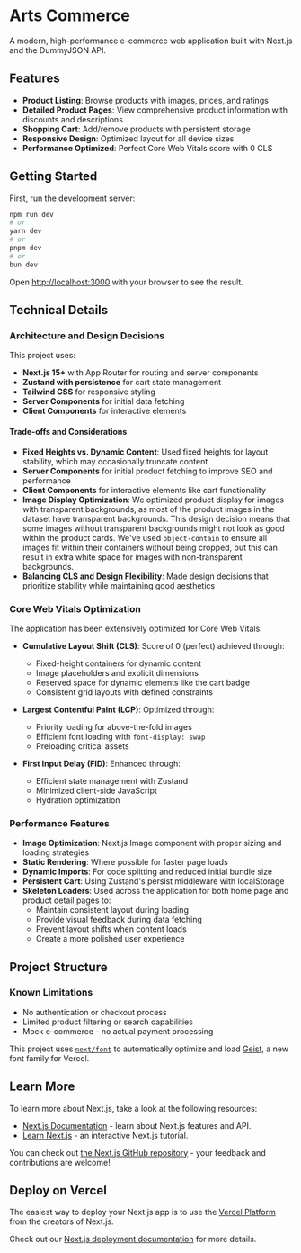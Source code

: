# Arts Commerce

A modern, high-performance e-commerce web application built with Next.js and the DummyJSON API.

## Features

- **Product Listing**: Browse products with images, prices, and ratings
- **Detailed Product Pages**: View comprehensive product information with discounts and descriptions
- **Shopping Cart**: Add/remove products with persistent storage
- **Responsive Design**: Optimized layout for all device sizes
- **Performance Optimized**: Perfect Core Web Vitals score with 0 CLS

## Getting Started

First, run the development server:

```bash
npm run dev
# or
yarn dev
# or
pnpm dev
# or
bun dev
```

Open [http://localhost:3000](http://localhost:3000) with your browser to see the result.

## Technical Details

### Architecture and Design Decisions

This project uses:
- **Next.js 15+** with App Router for routing and server components
- **Zustand with persistence** for cart state management
- **Tailwind CSS** for responsive styling
- **Server Components** for initial data fetching
- **Client Components** for interactive elements

#### Trade-offs and Considerations

- **Fixed Heights vs. Dynamic Content**: Used fixed heights for layout stability, which may occasionally truncate content
- **Server Components** for initial product fetching to improve SEO and performance
- **Client Components** for interactive elements like cart functionality
- **Image Display Optimization**: We optimized product display for images with transparent backgrounds, as most of the product images in the dataset have transparent backgrounds. This design decision means that some images without transparent backgrounds might not look as good within the product cards. We've used `object-contain` to ensure all images fit within their containers without being cropped, but this can result in extra white space for images with non-transparent backgrounds.
- **Balancing CLS and Design Flexibility**: Made design decisions that prioritize stability while maintaining good aesthetics

### Core Web Vitals Optimization

The application has been extensively optimized for Core Web Vitals:

- **Cumulative Layout Shift (CLS)**: Score of 0 (perfect) achieved through:
  - Fixed-height containers for dynamic content
  - Image placeholders and explicit dimensions
  - Reserved space for dynamic elements like the cart badge
  - Consistent grid layouts with defined constraints
  
- **Largest Contentful Paint (LCP)**: Optimized through:
  - Priority loading for above-the-fold images
  - Efficient font loading with `font-display: swap`
  - Preloading critical assets

- **First Input Delay (FID)**: Enhanced through:
  - Efficient state management with Zustand
  - Minimized client-side JavaScript
  - Hydration optimization

### Performance Features

- **Image Optimization**: Next.js Image component with proper sizing and loading strategies
- **Static Rendering**: Where possible for faster page loads
- **Dynamic Imports**: For code splitting and reduced initial bundle size
- **Persistent Cart**: Using Zustand's persist middleware with localStorage
- **Skeleton Loaders**: Used across the application for both home page and product detail pages to:
  - Maintain consistent layout during loading
  - Provide visual feedback during data fetching
  - Prevent layout shifts when content loads
  - Create a more polished user experience

## Project Structure

### Known Limitations

- No authentication or checkout process
- Limited product filtering or search capabilities
- Mock e-commerce - no actual payment processing

This project uses [`next/font`](https://nextjs.org/docs/app/building-your-application/optimizing/fonts) to automatically optimize and load [Geist](https://vercel.com/font), a new font family for Vercel.

## Learn More

To learn more about Next.js, take a look at the following resources:

- [Next.js Documentation](https://nextjs.org/docs) - learn about Next.js features and API.
- [Learn Next.js](https://nextjs.org/learn) - an interactive Next.js tutorial.

You can check out [the Next.js GitHub repository](https://github.com/vercel/next.js) - your feedback and contributions are welcome!

## Deploy on Vercel

The easiest way to deploy your Next.js app is to use the [Vercel Platform](https://vercel.com/new?utm_medium=default-template&filter=next.js&utm_source=create-next-app&utm_campaign=create-next-app-readme) from the creators of Next.js.

Check out our [Next.js deployment documentation](https://nextjs.org/docs/app/building-your-application/deploying) for more details.
